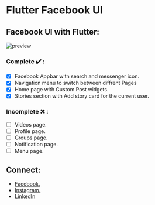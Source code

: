 # Flutter Facebook UI

## Facebook UI with Flutter:

![preview](https://i.imgur.com/DH7VGBw.jpg)

### Complete :heavy_check_mark: :

- [x] Facebook Appbar with search and messenger icon.
- [x] Navigation menu to switch between diffrent Pages
- [x] Home page with Custom Post widgets.
- [x] Stories section with Add story card for the current user.

### Incomplete :x: :

- [ ] Videos page.
- [ ] Profile page.
- [ ] Groups page.
- [ ] Notification page.
- [ ] Menu page.

## Connect:

- [Facebook.](https://www.facebook.com/sourav.ojha.904)
- [Instagram.](https://www.instagram.com/_ghost_wheel_/)
- [LinkedIn](https://www.linkedin.com/in/sourav-kumar-ojha-82ba81195/)
